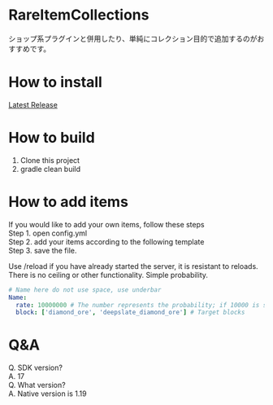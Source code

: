 # RareItemCollections
ショップ系プラグインと併用したり、単純にコレクション目的で追加するのがおすすめです。

# How to install
[Latest Release](https://github.com/iO2v74XnUfZvhDE/RareItemCollections/releases/latest "Latest release link")

# How to build
1. Clone this project  
2. gradle clean build  

# How to add items
If you would like to add your own items, follow these steps  
Step 1. open config.yml  
Step 2. add your items according to the following template  
Step 3. save the file.  

Use /reload if you have already started the server, it is resistant to reloads.  
There is no ceiling or other functionality. Simple probability.  

```yaml
# Name here do not use space, use underbar
Name:
  rate: 10000000 # The number represents the probability; if 10000 is specified, it means 1/10000.0
  block: ['diamond_ore', 'deepslate_diamond_ore'] # Target blocks
```

# Q&A
Q. SDK version?  
A. 17  
Q. What version?  
A. Native version is 1.19  
